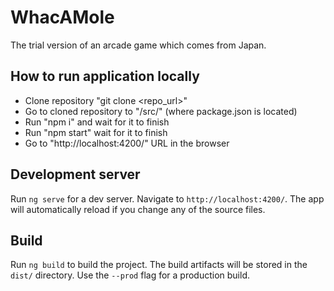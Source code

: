 # WhacAMole

The trial version of an arcade game which comes from Japan.

## How to run application locally
- Clone repository "git clone <repo_url>"
- Go to cloned repository to "/src/" (where package.json is located)
- Run "npm i" and wait for it to finish
- Run "npm start" wait for it to finish
- Go to "http://localhost:4200/" URL in the browser

## Development server

Run `ng serve` for a dev server. Navigate to `http://localhost:4200/`. The app will automatically reload if you change any of the source files.

## Build

Run `ng build` to build the project. The build artifacts will be stored in the `dist/` directory. Use the `--prod` flag for a production build.
